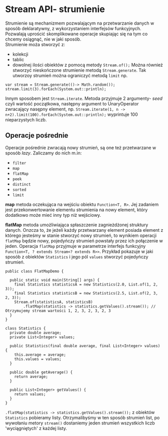 # Stream API- strumienie
Strumienie są mechanizmem pozwalającym na przetwarzanie danych w sposób deklaratywny, z wykorzystaniem interfejsów
funkcyjnych. Pozwalają uprościć skomplikowane operacje skupiając się na tym co chcemy osiągnąć, nie w jaki sposób.  
Strumienie moża stworzyć z:
- kolekcji
- tablic
- dowolnej ilości obiektów z pomocą metody ``Stream.of();``
Można również stworzyć nieskończone strumienie metodą ``Stream.generate``. Tak utworzoy strumień można ograniczyć metodą
``limit`` np. 
```
var stream = Stream.generate(()-> Math.random());
stream.limit(3).forEach(System.out::println);
```
Innym sposobem jest ``Stream.iterate``. Metoda przyjmuje 2 argumenty- *seed* czyli wartość początkowa, następny argument 
to UnaryOperator zwracający nasępny element, np. ``Stream.iterate(1, n -> n+2).limit(100).forEach(System.out::println);``
wyprintuje 100 nieparzystych liczb.

## Operacje pośrednie
Operacje pośrednie zwracają nowy strumień, są one też przetwarzane w sposób *lazy*. Zaliczamy do nich m.in:
- ``filter``
- ``map``
- ``flatMap``
- ``peek``
- ``distinct``
- ``sorted``
- ``limit``
  
**map** metoda oczekująca na wejściu obiektu ``Function<T, R>``. Jej zadaniem jest przekonwertowanie elementu strumienia
na nowy element, który dodatkowo może mieć inny typ niż wejściowy.  
  
**flatMap** metoda umożliwiająca spłaszczenie zagnieżdżonej struktury danych. Onzcza to, że jeżeli każdy przetwarzany
element posiada element z którego jesteśmy w stanie stworzyć nowy strumień, to wynikiem operacji ``flatMap`` będzie nowy,
pojedyńczy strumień powstały przez ich połączenie w jeden. Operacja ``flatMap`` przyjmuje w parametrze interfejs funkcyjny
``Function<T, ? extends Stream<? extends R>>``. Przykład pokazuje w jaki sposób z obiektów ``Statistics`` i jego pól 
``values`` stworzyć pojedyńczy strumień. 
```
public class FlatMapDemo {

  public static void main(String[] args) {
    final Statistics statisticsA = new Statistics(2.0, List.of(1, 2, 3));
    final Statistics statisticsB = new Statistics(2.5, List.of(2, 3, 2, 3));
    Stream.of(statisticsA, statisticsB)
        .flatMap(statistics -> statistics.getValues().stream()); // Otrzymujemy stream wartości 1, 2, 3, 2, 3, 2, 3
  }
}

class Statistics {
  private double average;
  private List<Integer> values;

  public Statistics(final double average, final List<Integer> values) {
    this.average = average;
    this.values = values;
  }

  public double getAverage() {
    return average;
  }

  public List<Integer> getValues() {
    return values;
  }
}
```
``.flatMap(statistics -> statistics.getValues().stream());`` z obiektów ``Statistics`` pobieramy listy. Otrzymalibyśmy 
w ten sposób strumień list, po wywołaniu metory ``stream()`` dostaniemy jeden strumień wszystkich liczb 'wyciągniętych' z
każdej listy. 